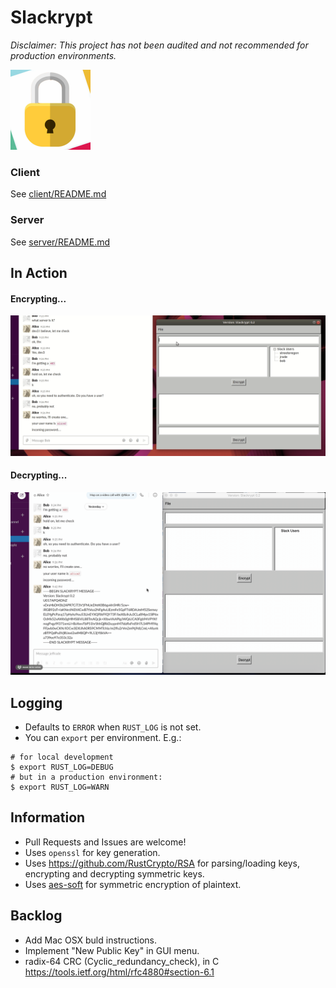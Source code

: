 # Slackrypt

_Disclaimer: This project has not been audited and not recommended for production environments._

<img src="https://github.com/jeffrade/slackrypt/blob/master/images/slackrypt.jpg" alt="logo" width="128" height="128">

### Client

See [client/README.md](https://github.com/jeffrade/slackrypt/blob/master/client)

### Server

See [server/README.md](https://github.com/jeffrade/slackrypt/blob/master/server)

## In Action

#### Encrypting...

<img src="https://github.com/jeffrade/slackrypt/blob/master/images/slackrypt-encrypt.gif" alt="encrypt-gif" width="1000">

#### Decrypting...

<img src="https://github.com/jeffrade/slackrypt/blob/master/images/slackrypt-decrypt.gif" alt="decrypt-gif" width="1000">

## Logging
 - Defaults to `ERROR` when `RUST_LOG` is not set.
 - You can `export` per environment. E.g.:
```
# for local development
$ export RUST_LOG=DEBUG
# but in a production environment:
$ export RUST_LOG=WARN
```

## Information
 - Pull Requests and Issues are welcome!
 - Uses `openssl` for key generation.
 - Uses https://github.com/RustCrypto/RSA for parsing/loading keys, encrypting and decrypting symmetric keys.
 - Uses [aes-soft](https://github.com/RustCrypto/block-ciphers/#supported-algorithms) for symmetric encryption of plaintext.

## Backlog
 - Add Mac OSX buld instructions.
 - Implement "New Public Key" in GUI menu.
 - radix-64 CRC (Cyclic_redundancy_check), in C https://tools.ietf.org/html/rfc4880#section-6.1
